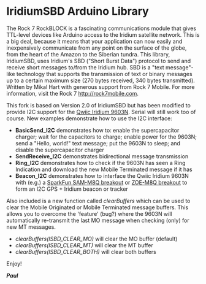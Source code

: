 # IridiumSBD Arduino Library

The Rock 7 RockBLOCK is a fascinating communications module that gives TTL-level devices like Arduino access to the Iridium satellite network.
This is a big deal, because it means that your application can now easily and inexpensively communicate from any point on the surface of the globe,
from the heart of the Amazon to the Siberian tundra.
This library, IridiumSBD, uses Iridium's SBD ("Short Burst Data") protocol to send and receive short messages to/from the Iridium hub.
SBD is a "text message"-like technology that supports the transmission of text or binary messages up to a certain maximum size (270 bytes received, 340 bytes transmitted).
Written by Mikal Hart with generous support from Rock 7 Mobile. For more information, visit the Rock 7 http://rock7mobile.com.

This fork is based on Version 2.0 of IridiumSBD but has been modified to provide I2C support for the [Qwiic Iridium 9603N](https://github.com/PaulZC/Qwiic_Iridium_9603N).
Serial will still work too of course. New examples demonstrate how to use the I2C interface:

- **BasicSend_I2C** demonstrates how to: enable the supercapacitor charger; wait for the capacitors to charge; enable power for the 9603N; send a "Hello, world!"
text message; put the 9603N to sleep; and disable the supercapacitor charger
- **SendReceive_I2C** demonstrates bidirectional message transmission
- **Ring_I2C** demonstrates how to check if the 9603N has seen a Ring Indication and download the new Mobile Terminated message if it has
- **Beacon_I2C** demonstrates how to interface the Qwiic Iridium 9603N with (e.g.) a [SparkFun SAM-M8Q breakout](https://www.sparkfun.com/products/15210)
or [ZOE-M8Q breakout](https://www.sparkfun.com/products/15193) to form an I2C GPS + Iridium beacon or tracker

Also included is a new function called _clearBuffers_ which can be used to clear the Mobile Originated or Mobile Terminated message buffers. This allows you to
overcome the 'feature' (bug?) where the 9603N will automatically re-transmit the last MO message when checking (only) for new MT messages.

- _clearBuffers(ISBD_CLEAR_MO)_ will clear the MO buffer (default)
- _clearBuffers(ISBD_CLEAR_MT)_ will clear the MT buffer
- _clearBuffers(ISBD_CLEAR_BOTH)_ will clear both buffers

Enjoy!

**_Paul_**

